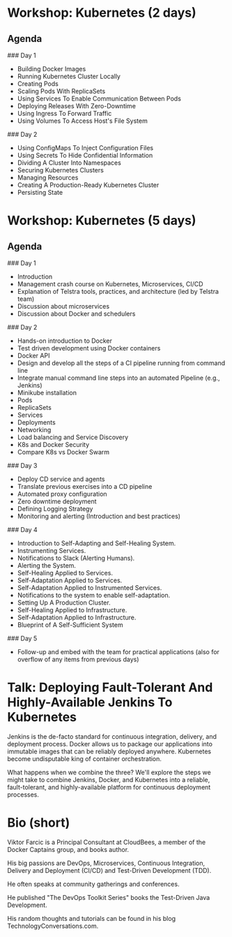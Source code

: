 # Workshop: Kubernetes (2 days)

## Agenda

### Day 1

* Building Docker Images
* Running Kubernetes Cluster Locally
* Creating Pods
* Scaling Pods With ReplicaSets
* Using Services To Enable Communication Between Pods
* Deploying Releases With Zero-Downtime
* Using Ingress To Forward Traffic
* Using Volumes To Access Host's File System

### Day 2

* Using ConfigMaps To Inject Configuration Files
* Using Secrets To Hide Confidential Information
* Dividing A Cluster Into Namespaces
* Securing Kubernetes Clusters
* Managing Resources
* Creating A Production-Ready Kubernetes Cluster
* Persisting State

# Workshop: Kubernetes (5 days)

## Agenda

### Day 1

* Introduction
* Management crash course on Kubernetes, Microservices, CI/CD
* Explanation of Telstra tools, practices, and architecture (led by Telstra team)
* Discussion about microservices
* Discussion about Docker and schedulers

### Day 2

* Hands-on introduction to Docker
* Test driven development using Docker containers
* Docker API
* Design and develop all the steps of a CI pipeline running from command line
* Integrate manual command line steps into an automated Pipeline (e.g., Jenkins)
* Minikube installation
* Pods
* ReplicaSets
* Services
* Deployments
* Networking
* Load balancing and Service Discovery
* K8s and Docker Security
* Compare K8s vs Docker Swarm

### Day 3

* Deploy CD service and agents
* Translate previous exercises into a CD pipeline
* Automated proxy configuration
* Zero downtime deployment
* Defining Logging Strategy
* Monitoring and alerting (Introduction and best practices)

### Day 4

* Introduction to Self-Adapting and Self-Healing System.
* Instrumenting Services.
* Notifications to Slack (Alerting Humans).
* Alerting the System.
* Self-Healing Applied to Services.
* Self-Adaptation Applied to Services.
* Self-Adaptation Applied to Instrumented Services.
* Notifications to the system to enable self-adaptation.
* Setting Up A Production Cluster.
* Self-Healing Applied to Infrastructure.
* Self-Adaptation Applied to Infrastructure.
* Blueprint of A Self-Sufficient System

### Day 5

* Follow-up and embed with the team for practical applications (also for overflow of any items from previous days)

# Talk: Deploying Fault-Tolerant And Highly-Available Jenkins To Kubernetes

Jenkins is the de-facto standard for continuous integration, delivery, and deployment process. Docker allows us to package our applications into immutable images that can be reliably deployed anywhere. Kubernetes become undisputable king of container orchestration.

What happens when we combine the three? We'll explore the steps we might take to combine Jenkins, Docker, and Kubernetes into a reliable, fault-tolerant, and highly-available platform for continuous deployment processes.


# Bio (short)

Viktor Farcic is a Principal Consultant at CloudBees, a member of the Docker Captains group, and books author.

His big passions are DevOps, Microservices, Continuous Integration, Delivery and Deployment (CI/CD) and Test-Driven Development (TDD).

He often speaks at community gatherings and conferences.

He published "The DevOps Toolkit Series" books the Test-Driven Java Development.

His random thoughts and tutorials can be found in his blog TechnologyConversations.com.
